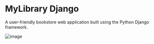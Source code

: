 # MyLibrary Django

A user-friendly bookstore web application built using the Python Django framework.

![image](https://github.com/peacemaker4/bookstore.django/assets/78819130/ff3f67f2-f687-4762-8b98-10aa52971c9a)
